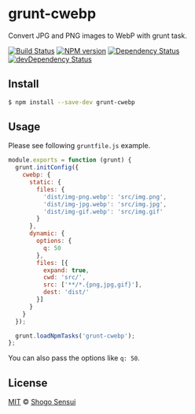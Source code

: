 # grunt-cwebp

Convert JPG and PNG images to WebP with grunt task.

[![Build Status](https://travis-ci.org/1000ch/grunt-cwebp.svg?branch=master)](https://travis-ci.org/1000ch/grunt-cwebp)
[![NPM version](https://badge.fury.io/js/grunt-cwebp.svg)](http://badge.fury.io/js/grunt-cwebp)
[![Dependency Status](https://david-dm.org/1000ch/grunt-cwebp.svg)](https://david-dm.org/1000ch/grunt-cwebp)
[![devDependency Status](https://david-dm.org/1000ch/grunt-cwebp/dev-status.svg)](https://david-dm.org/1000ch/grunt-cwebp#info=devDependencies)

## Install

```sh
$ npm install --save-dev grunt-cwebp
```

## Usage

Please see following `gruntfile.js` example.

```js
module.exports = function (grunt) {
  grunt.initConfig({
    cwebp: {
      static: {
        files: {
          'dist/img-png.webp': 'src/img.png',
          'dist/img-jpg.webp': 'src/img.jpg',
          'dist/img-gif.webp': 'src/img.gif'
        }
      },
      dynamic: {
        options: {
          q: 50
        },
        files: [{
          expand: true,
          cwd: 'src/',
          src: ['**/*.{png,jpg,gif}'],
          dest: 'dist/'
        }]
      }
    }
  });

  grunt.loadNpmTasks('grunt-cwebp');
};
```

You can also pass the options like `q: 50`.

## License

[MIT](https://1000ch.mit-license.org) © [Shogo Sensui](https://github.com/1000ch)
